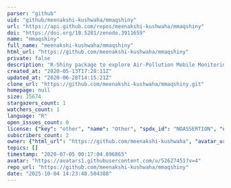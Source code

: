 ```yaml
---
parser: "github"
uid: "github/meenakshi-kushwaha/mmaqshiny"
url: "https://api.github.com/repos/meenakshi-kushwaha/mmaqshiny"
doi: "https://doi.org/10.5281/zenodo.3911659"
name: "mmaqshiny"
full_name: "meenakshi-kushwaha/mmaqshiny"
html_url: "https://github.com/meenakshi-kushwaha/mmaqshiny"
private: false
description: "R-Shiny package to explore Air-Pollution Mobile Monitoring data "
created_at: "2020-05-13T17:28:11Z"
updated_at: "2020-06-28T14:15:21Z"
clone_url: "https://github.com/meenakshi-kushwaha/mmaqshiny.git"
homepage: null
size: 15674
stargazers_count: 1
watchers_count: 1
language: "R"
open_issues_count: 0
license: {"key": "other", "name": "Other", "spdx_id": "NOASSERTION", "url": null, "node_id": "MDc6TGljZW5zZTA="}
subscribers_count: 2
owner: {"html_url": "https://github.com/meenakshi-kushwaha", "avatar_url": "https://avatars1.githubusercontent.com/u/52627451?v=4", "login": "meenakshi-kushwaha", "type": "User"}
topics: []
timestamp: "2020-07-05 00:17:04.896865"
avatar: "https://avatars1.githubusercontent.com/u/52627451?v=4"
repo_url: "https://github.com/meenakshi-kushwaha/mmaqshiny"
date: "2025-10-04 14:23:48.504388"
---
```

